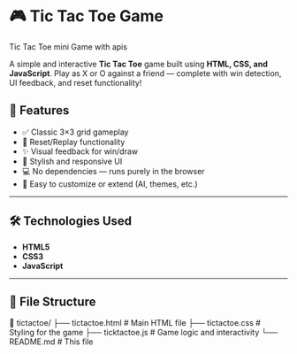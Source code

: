 # 🎮 Tic Tac Toe Game
Tic Tac Toe mini Game with apis


A simple and interactive **Tic Tac Toe** game built using **HTML, CSS, and JavaScript**. Play as X or O against a friend — complete with win detection, UI feedback, and reset functionality!


## 🚀 Features

- ✅ Classic 3×3 grid gameplay
- 🔄 Reset/Replay functionality
- ✨ Visual feedback for win/draw
- 🎨 Stylish and responsive UI
- 💻 No dependencies — runs purely in the browser
- 🔧 Easy to customize or extend (AI, themes, etc.)

---

## 🛠️ Technologies Used

- **HTML5**
- **CSS3**
- **JavaScript**

---

## 📂 File Structure

📁 tictactoe/
├── tictactoe.html # Main HTML file
├── tictactoe.css # Styling for the game
├── ticktactoe.js # Game logic and interactivity
└── README.md # This file


